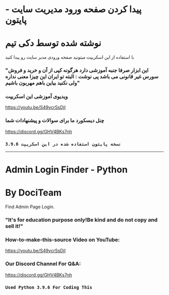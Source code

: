 # پیدا کردن صفحه ورود مدیریت سایت - پایتون

# نوشته شده توسط دکی تیم

با استفاده از این اسکریپت میتونید صفحه ورودی مدیر سایت رو پیدا کنید

### "این ابزار صرفا جنبه آموزشی دارد هرگونه کپی از آن و خرید و فروش سورس غیر قانونی می باشد پی نوشت : البته تو ایران این چیزا معنی نداره ولی نکنید بیاین باهم مهربون باشیم"

### ویدیوی آموزشی این اسکریپت

https://youtu.be/S49vcrSsDjI

### چنل دیسکورد ما برای سوالات و پیشنهادات شما

https://discord.gg/GHV4BKs7nh


### `نسخه پایتون استفاده شده در این اسکریپت 3.9.6`


---------------------------------------------------------------------------------------

# Admin Login Finder - Python

# By DociTeam

Find Admin Page Login.

### "It's for education purpose only!Be kind and do not copy and sell it!"

### How-to-make-this-source Video on YouTube:

https://youtu.be/S49vcrSsDjI

### Our Discord Channel For Q&A:

https://discord.gg/GHV4BKs7nh


### `Used Python 3.9.6 For Coding This`


